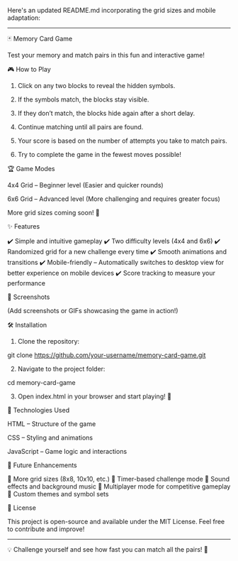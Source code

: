 Here's an updated README.md incorporating the grid sizes and mobile adaptation:


---

🃏 Memory Card Game

Test your memory and match pairs in this fun and interactive game!

🎮 How to Play

1. Click on any two blocks to reveal the hidden symbols.


2. If the symbols match, the blocks stay visible.


3. If they don’t match, the blocks hide again after a short delay.


4. Continue matching until all pairs are found.


5. Your score is based on the number of attempts you take to match pairs.


6. Try to complete the game in the fewest moves possible!



🏆 Game Modes

4x4 Grid – Beginner level (Easier and quicker rounds)

6x6 Grid – Advanced level (More challenging and requires greater focus)

More grid sizes coming soon! 🚀


✨ Features

✔️ Simple and intuitive gameplay
✔️ Two difficulty levels (4x4 and 6x6)
✔️ Randomized grid for a new challenge every time
✔️ Smooth animations and transitions
✔️ Mobile-friendly – Automatically switches to desktop view for better experience on mobile devices
✔️ Score tracking to measure your performance

📸 Screenshots

(Add screenshots or GIFs showcasing the game in action!)

🛠️ Installation

1. Clone the repository:

git clone https://github.com/your-username/memory-card-game.git


2. Navigate to the project folder:

cd memory-card-game


3. Open index.html in your browser and start playing! 🎉



🚀 Technologies Used

HTML – Structure of the game

CSS – Styling and animations

JavaScript – Game logic and interactions


🔮 Future Enhancements

🔹 More grid sizes (8x8, 10x10, etc.)
🔹 Timer-based challenge mode
🔹 Sound effects and background music
🔹 Multiplayer mode for competitive gameplay
🔹 Custom themes and symbol sets

📜 License

This project is open-source and available under the MIT License. Feel free to contribute and improve!


---

💡 Challenge yourself and see how fast you can match all the pairs! 🚀

